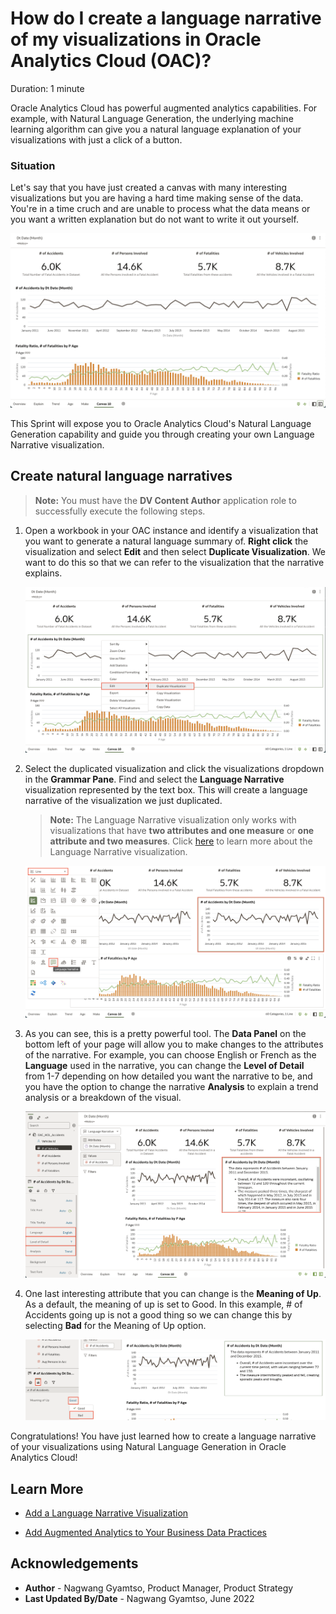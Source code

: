 # How do I create a language narrative of my visualizations in Oracle Analytics Cloud (OAC)?

Duration: 1 minute

[](youtube:EQ6XLM7WBP4)

Oracle Analytics Cloud has powerful augmented analytics capabilities. For example, with Natural Language Generation, the underlying machine learning algorithm can give you a natural language explanation of your visualizations with just a click of a button.

### Situation
Let's say that you have just created a canvas with many interesting visualizations but you are having a hard time making sense of the data. You're in a time cruch and are unable to process what the data means or you want a written explanation but do not want to write it out yourself.

![Situation](images/situation.png)

This Sprint will expose you to Oracle Analytics Cloud's Natural Language Generation capability and guide you through creating your own Language Narrative visualization.

## Create natural language narratives

>**Note:** You must have the **DV Content Author** application role to successfully execute the following steps.

1. Open a workbook in your OAC instance and identify a visualization that you want to generate a natural language summary of. **Right click** the visualization and select **Edit** and then select **Duplicate Visualization**. We want to do this so that we can refer to the visualization that the narrative explains.

    ![Duplicate visualization](images/duplicate-visualization.png)

2. Select the duplicated visualization and click the visualizations dropdown in the **Grammar Pane**. Find and select the **Language Narrative** visualization represented by the text box. This will create a language narrative of the visualization we just duplicated.

    >**Note:** The Language Narrative visualization only works with visualizations that have **two attributes and one measure** or **one attribute and two measures**. Click [here](https://docs.oracle.com/en/cloud/paas/analytics-cloud/acubi/add-language-narrative-visualization.html#GUID-237A860A-22E9-4F5A-B6A5-22DE3EA7CCAA) to learn more about the Language Narrative visualization.

    ![Select language narrative](images/change-viz.png)

3. As you can see, this is a pretty powerful tool. The **Data Panel** on the bottom left of your page will allow you to make changes to the attributes of the narrative. For example, you can choose English or French as the **Language** used in the narrative, you can change the **Level of Detail** from 1-7 depending on how detailed you want the narrative to be, and you have the option to change the narrative **Analysis** to explain a trend analysis or a breakdown of the visual.

    ![Attributes](images/attributes.png)

4. One last interesting attribute that you can change is the **Meaning of Up**. As a default, the meaning of up is set to Good. In this example, # of Accidents going up is not a good thing so we can change this by selecting **Bad** for the Meaning of Up option.

    ![Meaning of up](images/change-meaning.png)


Congratulations! You have just learned how to create a language narrative of your visualizations using Natural Language Generation in Oracle Analytics Cloud!

## Learn More
* [Add a Language Narrative Visualization](https://docs.oracle.com/en/cloud/paas/analytics-cloud/acubi/add-language-narrative-visualization.html#GUID-F25DA183-DFFB-4788-8581-B6D935A26EE9)

* [Add Augmented Analytics to Your Business Data Practices](https://blogs.oracle.com/analytics/post/add-augmented-analytics-to-your-business-data-practices)

## Acknowledgements
* **Author** - Nagwang Gyamtso, Product Manager, Product Strategy
* **Last Updated By/Date** - Nagwang Gyamtso,  June 2022
